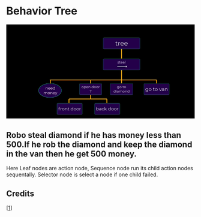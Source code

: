 # Behavior Tree

![Screenshot of tree](Screenshots/tree.png)

## Robo steal diamond if he has money less than 500.If he rob the diamond and keep the diamond in the van then he get 500 money.

Here Leaf nodes are action node, Sequence node run its child action nodes sequentally. Selector node is select a node if one child failed.



## Credits
[[1](https://learn.unity.com/tutorial/introducing-behaviour-trees?uv=2020.2&projectId=60645258edbc2a001f5585aa)]


